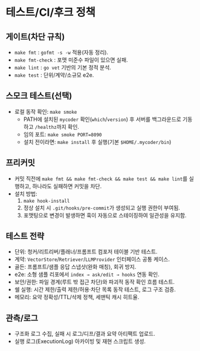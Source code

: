 # 테스트/CI/후크 정책

## 게이트(차단 규칙)
- `make fmt` : `gofmt -s -w` 적용(자동 정리).
- `make fmt-check` : 포맷 미준수 파일이 있으면 실패.
- `make lint` : `go vet` 기반의 기본 정적 분석.
- `make test` : 단위/계약/소규모 e2e.

## 스모크 테스트(선택)
- 로컬 동작 확인: `make smoke`
  - PATH에 설치된 `mycoder` 확인(`which`/`version`) 후 서버를 백그라운드로 기동하고 `/healthz`까지 확인.
  - 임의 포트: `make smoke PORT=8090`
  - 설치 전이라면: `make install` 후 실행(기본 `$HOME/.mycoder/bin`)

## 프리커밋
- 커밋 직전에 `make fmt && make fmt-check && make test && make lint`를 실행하고, 하나라도 실패하면 커밋을 차단.
- 설치 방법:
  1) `make hook-install`
  2) 정상 설치 시 `.git/hooks/pre-commit`가 생성되고 실행 권한이 부여됨.
  3) 포맷팅으로 변경이 발생하면 훅이 자동으로 스테이징하여 일관성을 유지함.

## 테스트 전략
- 단위: 청커/리트리버/플래너/프롬프트 컴포저 테이블 기반 테스트.
- 계약: `VectorStore`/`Retriever`/`LLMProvider` 인터페이스 공통 케이스.
- 골든: 프롬프트/샘플 응답 스냅샷(완화 매칭), 회귀 방지.
- e2e: 소형 샘플 리포에서 `index → ask/edit → hooks` 연동 확인.
 - 보안/권한: 파일 경계(루트 밖 접근 차단)와 파괴적 동작 확인 흐름 테스트.
 - 쉘 실행: 시간 제한/출력 제한/허용·차단 목록 동작 테스트, 로그 구조 검증.
 - 메모리: 요약 정확성/TTL/삭제 정책, 세맨틱 캐시 히트율.

## 관측/로그
- 구조화 로그 수집, 실패 시 로그/디프/결과 요약 아티팩트 업로드.
 - 실행 로그(ExecutionLog) 아카이빙 및 재현 스크립트 생성.
